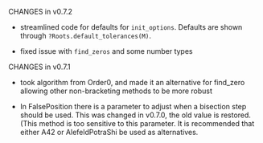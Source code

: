 CHANGES in v0.7.2

* streamlined code for defaults for `init_options`. Defaults are shown through `?Roots.default_tolerances(M)`.

* fixed issue with `find_zeros` and some number types

CHANGES in v0.7.1

* took algorithm from Order0, and made it an alternative for find_zero allowing other non-bracketing methods to be more robust

* In FalsePosition there is a parameter to adjust when a bisection step should be used. This was changed in v0.7.0, the old value is restored. (This method is too sensitive to this parameter. It is recommended that either A42 or AlefeldPotraShi be used as alternatives.

